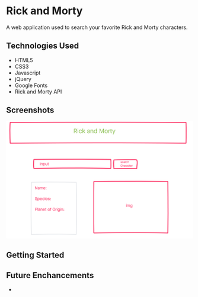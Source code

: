 # Rick and Morty
A web application used to search your favorite Rick and Morty characters.

## Technologies Used
- HTML5
- CSS3
- Javascript
- jQuery
- Google Fonts
- Rick and Morty API

## Screenshots

<img src='Rick-Morty-wireframe.png'>

## Getting Started

## Future Enchancements
- 